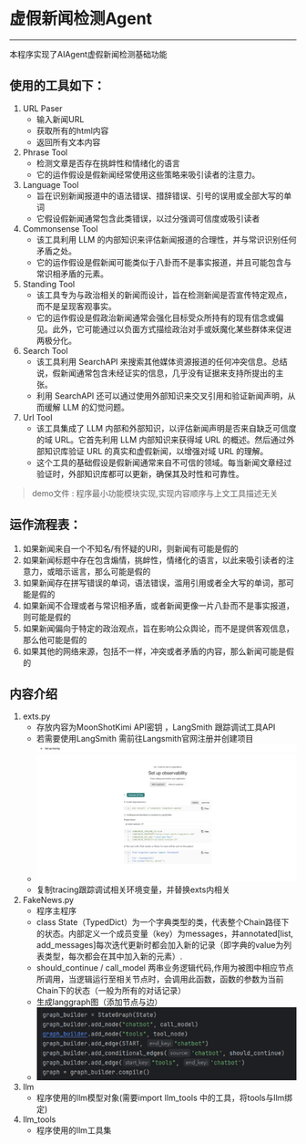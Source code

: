 # 虚假新闻检测Agent
***
本程序实现了AIAgent虚假新闻检测基础功能

## 使用的工具如下：

1. URL Paser
   - 输入新闻URL
   - 获取所有的html内容
   - 返回所有文本内容
2. Phrase Tool
   - 检测文章是否存在挑衅性和情绪化的语言
   - 它的运作假设是假新闻经常使用这些策略来吸引读者的注意力。
3. Language Tool
   - 旨在识别新闻报道中的语法错误、措辞错误、引号的误用或全部大写的单词
   - 它假设假新闻通常包含此类错误，以过分强调可信度或吸引读者
4. Commonsense Tool
   - 该工具利用 LLM 的内部知识来评估新闻报道的合理性，并与常识识别任何矛盾之处。
   - 它的运作假设是假新闻可能类似于八卦而不是事实报道，并且可能包含与常识相矛盾的元素。
5. Standing Tool
    - 该工具专为与政治相关的新闻而设计，旨在检测新闻是否宣传特定观点，而不是呈现客观事实。
    - 它的运作假设是假政治新闻通常会强化目标受众所持有的现有信念或偏见。此外，它可能通过以负面方式描绘政治对手或妖魔化某些群体来促进两极分化。
6. Search Tool
   - 该工具利用 SearchAPI 来搜索其他媒体资源报道的任何冲突信息。总结说，假新闻通常包含未经证实的信息，几乎没有证据来支持所提出的主张。
   - 利用 SearchAPI 还可以通过使用外部知识来交叉引用和验证新闻声明，从而缓解 LLM 的幻觉问题。
7. Url Tool
   - 该工具集成了 LLM 内部和外部知识，以评估新闻声明是否来自缺乏可信度的域 URL。它首先利用 LLM 内部知识来获得域 URL 的概述。然后通过外部知识库验证 URL 的真实和虚假新闻，以增强对域 URL 的理解。
   - 这个工具的基础假设是假新闻通常来自不可信的领域。每当新闻文章经过验证时，外部知识库都可以更新，确保其及时性和可靠性。
>demo文件 :  程序最小功能模块实现,实现内容顺序与上文工具描述无关

## 运作流程表：
1. 如果新闻来自一个不知名/有怀疑的URl，则新闻有可能是假的
2. 如果新闻标题中存在包含煽情，挑衅性，情绪化的语言，以此来吸引读者的注意力，或暗示谣言，那么可能是假的
3. 如果新闻存在拼写错误的单词，语法错误，滥用引用或者全大写的单词，那可能是假的
4. 如果新闻不合理或者与常识相矛盾，或者新闻更像一片八卦而不是事实报道，则可能是假的
5. 如果新闻偏向于特定的政治观点，旨在影响公众舆论，而不是提供客观信息，那么他可能是假的
6. 如果其他的网络来源，包括不一样，冲突或者矛盾的内容，那么新闻可能是假的


## 内容介绍
1. exts.py
   - 存放内容为MoonShotKimi API密钥 ，LangSmith 跟踪调试工具API
   - 若需要使用LangSmith 需前往Langsmith官网注册并创建项目
   - ![图片说明](.\rsc\langsmith.png)  
   - 复制tracing跟踪调试相关环境变量，并替换exts内相关
2. FakeNews.py
   - 程序主程序
   - class State（TypedDict）为一个字典类型的类，代表整个Chain路径下的状态。内部定义一个成员变量（key）为messages，并annotated[list, add_messages]每次迭代更新时都会加入新的记录（即字典的value为列表类型，每次都会在其中加入新的元素）.
   - should_continue / call_model 两串业务逻辑代码,作用为被图中相应节点所调用，当逻辑运行至相关节点时，会调用此函数，函数的参数为当前Chain下的状态（一般为所有的对话记录）
   - 生成langgraph图（添加节点与边）
   - ![图片说明](.\rsc\graph.png)  
3. llm
   - 程序使用的llm模型对象(需要import llm_tools 中的工具，将tools与llm绑定)
4. llm_tools
   - 程序使用的llm工具集



